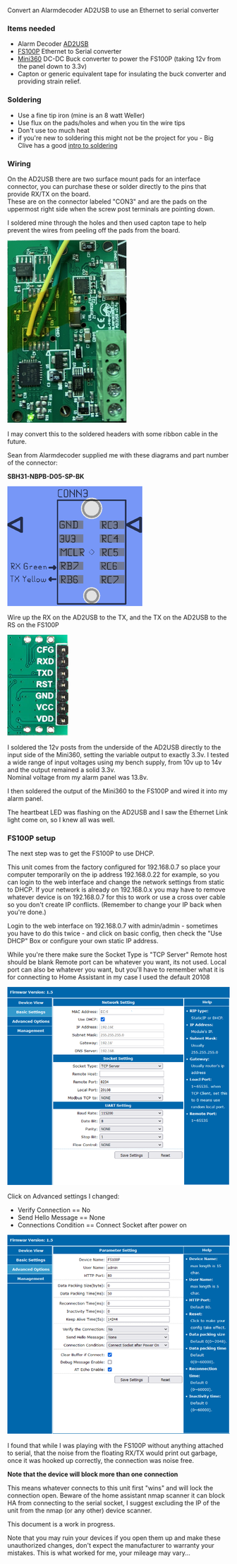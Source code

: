 Convert an Alarmdecoder AD2USB to use an Ethernet to serial converter

### Items needed

- Alarm Decoder [AD2USB](https://www.alarmdecoder.com/catalog/product_info.php/products_id/29)
- [FS100P](https://www.aliexpress.com/item/32963270624.html) Ethernet to Serial converter
- [Mini360](https://www.aliexpress.com/item/32411154908.html) DC-DC Buck converter to power the FS100P (taking 12v from the panel down to 3.3v)
- Capton or generic equivalent tape for insulating the buck converter and providing strain relief.

### Soldering
- Use a fine tip iron (mine is an 8 watt Weller)
- Use flux on the pads/holes and when you tin the wire tips
- Don't use too much heat
- if you're new to soldering this might not be the project for you - Big Clive has a good [intro to soldering](https://www.youtube.com/watch?v=aIab66EgfHM) 

### Wiring

On the AD2USB there are two surface mount pads for an interface connector, you can purchase these or solder directly to the pins that provide RX/TX on the board.  
These are on the connector labeled "CON3" and are the pads on the uppermost right side when the screw post terminals are pointing down.

I soldered mine through the holes and then used capton tape to help prevent the wires from peeling off the pads from the board.

![Image](images/ad2usbpads.png)

I may convert this to the soldered headers with some ribbon cable in the future.

Sean from Alarmdecoder supplied me with these diagrams and part number of the connector:

**SBH31-NBPB-D05-SP-BK**

![Image](images/diagram1.png)

Wire up the RX on the AD2USB to the TX, and the TX on the AD2USB to the RS on the FS100P

![Image](images/FS100PPins.png)

I soldered the 12v posts from the underside of the AD2USB directly to the input side of the Mini360, setting the variable output to exactly 3.3v.  I tested a wide range of input voltages using my bench supply, from 10v up to 14v and the output remained a solid 3.3v.  
Nominal voltage from my alarm panel was 13.8v.

I then soldered the output of the Mini360 to the FS100P and wired it into my alarm panel.

The heartbeat LED was flashing on the AD2USB and I saw the Ethernet Link light come on, so I knew all was well.

### FS100P setup

The next step was to get the FS100P to use DHCP.

This unit comes from the factory configured for 192.168.0.7 so place your computer temporarily on the ip address 192.168.0.22 for example, so you can login to the web interface and change the network settings from static to DHCP.  If your network is already on 192.168.0.x you may have to remove whatever device is on 192.168.0.7 for this to work or use a cross over cable so you don't create IP conflicts. (Remember to change your IP back when you're done.)

Login to the web interface on 192.168.0.7 with admin/admin - sometimes you have to do this twice - and click on basic config, then check the "Use DHCP" Box or configure your own static IP address.  

While you're there make sure the Socket Type is "TCP Server"
Remote host should be blank
Remote port can be whatever you want, its not used.
Local port can also be whatever you want, but you'll have to remember what it is for connecting to Home Assistant in my case I used the default 20108

![Image](images/FS100PNetwork.png)

Click on Advanced settings
I changed:
- Verify Connection == No
- Send Hello Message == None
- Connections Condition == Connect Socket after power on

![Image](images/FS100PAdvanced.png)

I found that while I was playing with the FS100P without anything attached to serial, that the noise from the floating RX/TX would print out garbage, once it was hooked up correctly, the connection was noise free.

**Note that the device will block more than one connection**

This means whatever connects to this unit first "wins" and will lock the connection open. 
Beware of the home assistant nmap scanner it can block HA from connecting to the serial socket, I suggest excluding the IP of the unit from the nmap (or any other) device scanner.

This document is a work in progress.

Note that you may ruin your devices if you open them up and make these unauthorized changes, don't expect the manufacturer to warranty your mistakes.
This is what worked for me, your mileage may vary... 
